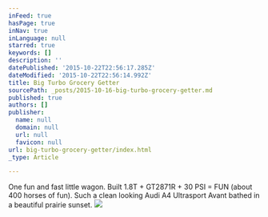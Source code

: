 ```yaml
---
inFeed: true
hasPage: true
inNav: true
inLanguage: null
starred: true
keywords: []
description: ''
datePublished: '2015-10-22T22:56:17.285Z'
dateModified: '2015-10-22T22:56:14.992Z'
title: Big Turbo Grocery Getter
sourcePath: _posts/2015-10-16-big-turbo-grocery-getter.md
published: true
authors: []
publisher:
  name: null
  domain: null
  url: null
  favicon: null
url: big-turbo-grocery-getter/index.html
_type: Article

---
```

One fun and fast little wagon. Built 1.8T + GT2871R + 30 PSI = FUN (about 400 horses of fun).  Such a clean looking Audi A4 Ultrasport Avant bathed in a beautiful prairie sunset.
![](https://the-grid-user-content.s3-us-west-2.amazonaws.com/db142f7e-0a74-48c5-8dc8-e846cbc689fa.jpg)